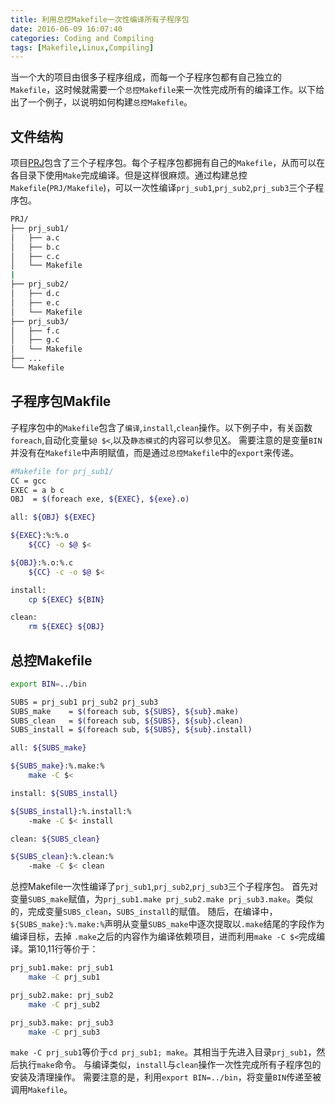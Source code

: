 ```yaml
---
title: 利用总控Makefile一次性编译所有子程序包
date: 2016-06-09 16:07:40
categories: Coding and Compiling
tags: [Makefile,Linux,Compiling]
---
```


当一个大的项目由很多子程序组成，而每一个子程序包都有自己独立的`Makefile`，这时候就需要一个`总控Makefile`来一次性完成所有的编译工作。以下给出了一个例子，以说明如何构建`总控Makefile`。
<!-- more -->
## 文件结构
项目[PRJ](/exam/PRJ.tgz)包含了三个子程序包。每个子程序包都拥有自己的`Makefile`，从而可以在各目录下使用`Make`完成编译。但是这样很麻烦。通过构建总控`Makefile`(`PRJ/Makefile`)，可以一次性编译`prj_sub1`,`prj_sub2`,`prj_sub3`三个子程序包。
``` bash
PRJ/
├── prj_sub1/
│   ├── a.c
│   ├── b.c
│   ├── c.c
│   └── Makefile
|
├── prj_sub2/
│   ├── d.c
│   ├── e.c
│   └── Makefile
├── prj_sub3/
│   ├── f.c
│   ├── g.c
│   └── Makefile
├── ...
└── Makefile
```

## 子程序包Makfile
子程序包中的`Makefile`包含了`编译`,`install`,`clean`操作。以下例子中，有关函数`foreach`,自动化变量`$@ $<`,以及`静态模式`的内容可以参见[X](X)。
需要注意的是变量`BIN`并没有在`Makefile`中声明赋值，而是通过`总控Makefile`中的`export`来传递。
``` bash
#Makefile for prj_sub1/
CC = gcc
EXEC = a b c
OBJ  = $(foreach exe, ${EXEC}, ${exe}.o)

all: ${OBJ} ${EXEC}

${EXEC}:%:%.o
	${CC} -o $@ $<

${OBJ}:%.o:%.c
	${CC} -c -o $@ $<

install:
	cp ${EXEC} ${BIN}

clean:
	rm ${EXEC} ${OBJ}
```

## 总控Makefile

``` bash
export BIN=../bin

SUBS = prj_sub1 prj_sub2 prj_sub3
SUBS_make    = $(foreach sub, ${SUBS}, ${sub}.make)
SUBS_clean   = $(foreach sub, ${SUBS}, ${sub}.clean)
SUBS_install = $(foreach sub, ${SUBS}, ${sub}.install)

all: ${SUBS_make}

${SUBS_make}:%.make:%
	make -C $<

install: ${SUBS_install}

${SUBS_install}:%.install:%
	-make -C $< install

clean: ${SUBS_clean}

${SUBS_clean}:%.clean:%
	-make -C $< clean
```
总控Makefile一次性编译了`prj_sub1`,`prj_sub2`,`prj_sub3`三个子程序包。
首先对变量`SUBS_make`赋值，为`prj_sub1.make prj_sub2.make prj_sub3.make`。类似的，完成变量`SUBS_clean`，`SUBS_install`的赋值。
随后，在编译中，`${SUBS_make}:%.make:%`声明从变量`SUBS_make`中逐次提取以`.make`结尾的字段作为编译目标，去掉
`.make`之后的内容作为编译依赖项目，进而利用`make -C $<`完成编译。第10,11行等价于：

``` bash
prj_sub1.make: prj_sub1
	make -C prj_sub1

prj_sub2.make: prj_sub2
	make -C prj_sub2

prj_sub3.make: prj_sub3
	make -C prj_sub3

```
`make -C prj_sub1`等价于`cd prj_sub1; make`。其相当于先进入目录`prj_sub1`，然后执行`make`命令。
与编译类似，`install`与`clean`操作一次性完成所有子程序包的安装及清理操作。
需要注意的是，利用`export BIN=../bin`，将变量`BIN`传递至被调用`Makefile`。



